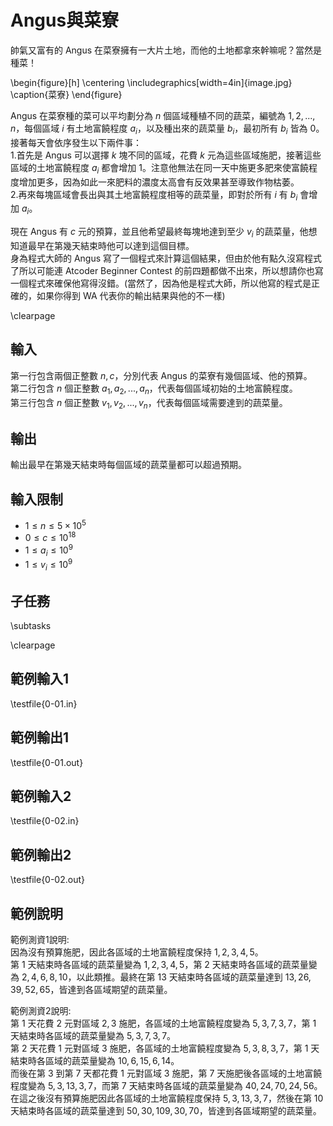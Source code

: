 # Angus與菜寮

帥氣又富有的 Angus 在菜寮擁有一大片土地，而他的土地都拿來幹嘛呢？當然是種菜！

\begin{figure}[h]
\centering
\includegraphics[width=4in]{image.jpg}
\caption{菜寮}
\end{figure}

Angus 在菜寮種的菜可以平均劃分為 $n$ 個區域種植不同的蔬菜，編號為 $1,2,...,n$，每個區域 $i$ 有土地富饒程度 $a_i$，以及種出來的蔬菜量 $b_i$，最初所有 $b_i$ 皆為 $0$。\
接著每天會依序發生以下兩件事：\
1.首先是 Angus 可以選擇 $k$ 塊不同的區域，花費 $k$ 元為這些區域施肥，接著這些區域的土地富饒程度 $a_i$ 都會增加 $1$。注意他無法在同一天中施更多肥來使富饒程度增加更多，因為如此一來肥料的濃度太高會有反效果甚至導致作物枯萎。\
2.再來每塊區域會長出與其土地富饒程度相等的蔬菜量，即對於所有 $i$ 有 $b_i$ 會增加 $a_i$。

現在 Angus 有 $c$ 元的預算，並且他希望最終每塊地達到至少 $v_i$ 的蔬菜量，他想知道最早在第幾天結束時他可以達到這個目標。\
身為程式大師的 Angus 寫了一個程式來計算這個結果，但由於他有點久沒寫程式了所以可能連 Atcoder Beginner Contest 的前四題都做不出來，所以想請你也寫一個程式來確保他寫得沒錯。(當然了，因為他是程式大師，所以他寫的程式是正確的，如果你得到 WA 代表你的輸出結果與他的不一樣)

\clearpage

## 輸入
第一行包含兩個正整數 $n,c$，分別代表 Angus 的菜寮有幾個區域、他的預算。\
第二行包含 $n$ 個正整數 $a_1,a_2,...,a_n$，代表每個區域初始的土地富饒程度。\
第三行包含 $n$ 個正整數 $v_1,v_2,...,v_n$，代表每個區域需要達到的蔬菜量。

## 輸出
輸出最早在第幾天結束時每個區域的蔬菜量都可以超過預期。

## 輸入限制
 - $1\le n\le 5\times 10^5$
 - $0\le c\le 10^{18}$
 - $1\le a_i\le 10^9$
 - $1\le v_i\le 10^9$

## 子任務
\subtasks

\clearpage

## 範例輸入1
\testfile{0-01.in}

## 範例輸出1
\testfile{0-01.out}

## 範例輸入2
\testfile{0-02.in}

## 範例輸出2
\testfile{0-02.out}

## 範例說明
範例測資1說明:\
因為沒有預算施肥，因此各區域的土地富饒程度保持 $1,2,3,4,5$。\
第 $1$ 天結束時各區域的蔬菜量變為 $1,2,3,4,5$，第 $2$ 天結束時各區域的蔬菜量變為 $2,4,6,8,10$，以此類推。最終在第 $13$ 天結束時各區域的蔬菜量達到 $13,26,39,52,65$，皆達到各區域期望的蔬菜量。

範例測資2說明:\
第 $1$ 天花費 $2$ 元對區域 $2,3$ 施肥，各區域的土地富饒程度變為 $5,3,7,3,7$，第 $1$ 天結束時各區域的蔬菜量變為 $5,3,7,3,7$。\
第 $2$ 天花費 $1$ 元對區域 $3$ 施肥，各區域的土地富饒程度變為 $5,3,8,3,7$，第 $1$ 天結束時各區域的蔬菜量變為 $10,6,15,6,14$。\
而後在第 $3$ 到第 $7$ 天都花費 $1$ 元對區域 $3$ 施肥，第 $7$ 天施肥後各區域的土地富饒程度變為 $5,3,13,3,7$，而第 $7$ 天結束時各區域的蔬菜量變為 $40,24,70,24,56$。
在這之後沒有預算施肥因此各區域的土地富饒程度保持 $5,3,13,3,7$，然後在第 $10$ 天結束時各區域的蔬菜量達到 $50,30,109,30,70$，皆達到各區域期望的蔬菜量。